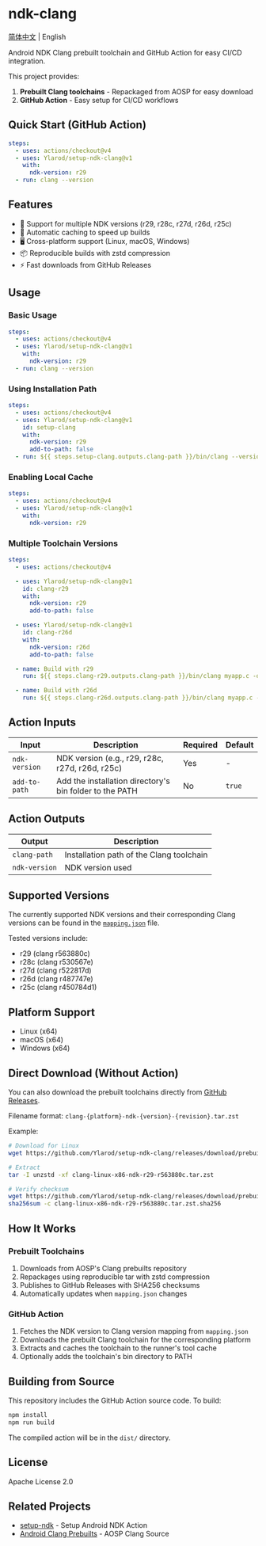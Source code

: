 # ndk-clang

[简体中文](README.zh-CN.md) | English

Android NDK Clang prebuilt toolchain and GitHub Action for easy CI/CD integration.

This project provides:

1. **Prebuilt Clang toolchains** - Repackaged from AOSP for easy download
2. **GitHub Action** - Easy setup for CI/CD workflows

## Quick Start (GitHub Action)

```yml
steps:
  - uses: actions/checkout@v4
  - uses: Ylarod/setup-ndk-clang@v1
    with:
      ndk-version: r29
  - run: clang --version
```

## Features

- 🚀 Support for multiple NDK versions (r29, r28c, r27d, r26d, r25c)
- 💾 Automatic caching to speed up builds
- 🖥️ Cross-platform support (Linux, macOS, Windows)
- 📦 Reproducible builds with zstd compression
- ⚡ Fast downloads from GitHub Releases

## Usage

### Basic Usage

```yml
steps:
  - uses: actions/checkout@v4
  - uses: Ylarod/setup-ndk-clang@v1
    with:
      ndk-version: r29
  - run: clang --version
```

### Using Installation Path

```yml
steps:
  - uses: actions/checkout@v4
  - uses: Ylarod/setup-ndk-clang@v1
    id: setup-clang
    with:
      ndk-version: r29
      add-to-path: false
  - run: ${{ steps.setup-clang.outputs.clang-path }}/bin/clang --version
```

### Enabling Local Cache

```yml
steps:
  - uses: actions/checkout@v4
  - uses: Ylarod/setup-ndk-clang@v1
    with:
      ndk-version: r29
```

### Multiple Toolchain Versions

```yml
steps:
  - uses: actions/checkout@v4

  - uses: Ylarod/setup-ndk-clang@v1
    id: clang-r29
    with:
      ndk-version: r29
      add-to-path: false

  - uses: Ylarod/setup-ndk-clang@v1
    id: clang-r26d
    with:
      ndk-version: r26d
      add-to-path: false

  - name: Build with r29
    run: ${{ steps.clang-r29.outputs.clang-path }}/bin/clang myapp.c -o myapp-r29

  - name: Build with r26d
    run: ${{ steps.clang-r26d.outputs.clang-path }}/bin/clang myapp.c -o myapp-r26d
```

## Action Inputs

| Input         | Description                                             | Required | Default |
| ------------- | ------------------------------------------------------- | -------- | ------- |
| `ndk-version` | NDK version (e.g., r29, r28c, r27d, r26d, r25c)         | Yes      | -       |
| `add-to-path` | Add the installation directory's bin folder to the PATH | No       | `true`  |

## Action Outputs

| Output        | Description                              |
| ------------- | ---------------------------------------- |
| `clang-path`  | Installation path of the Clang toolchain |
| `ndk-version` | NDK version used                         |

## Supported Versions

The currently supported NDK versions and their corresponding Clang versions can be found in the [`mapping.json`](mapping.json) file.

Tested versions include:

- r29 (clang r563880c)
- r28c (clang r530567e)
- r27d (clang r522817d)
- r26d (clang r487747e)
- r25c (clang r450784d1)

## Platform Support

- Linux (x64)
- macOS (x64)
- Windows (x64)

## Direct Download (Without Action)

You can also download the prebuilt toolchains directly from [GitHub Releases](https://github.com/Ylarod/setup-ndk-clang/releases/tag/prebuilt).

Filename format: `clang-{platform}-ndk-{version}-{revision}.tar.zst`

Example:

```bash
# Download for Linux
wget https://github.com/Ylarod/setup-ndk-clang/releases/download/prebuilt/clang-linux-x86-ndk-r29-r563880c.tar.zst

# Extract
tar -I unzstd -xf clang-linux-x86-ndk-r29-r563880c.tar.zst

# Verify checksum
wget https://github.com/Ylarod/setup-ndk-clang/releases/download/prebuilt/clang-linux-x86-ndk-r29-r563880c.tar.zst.sha256
sha256sum -c clang-linux-x86-ndk-r29-r563880c.tar.zst.sha256
```

## How It Works

### Prebuilt Toolchains

1. Downloads from AOSP's Clang prebuilts repository
2. Repackages using reproducible tar with zstd compression
3. Publishes to GitHub Releases with SHA256 checksums
4. Automatically updates when `mapping.json` changes

### GitHub Action

1. Fetches the NDK version to Clang version mapping from `mapping.json`
2. Downloads the prebuilt Clang toolchain for the corresponding platform
3. Extracts and caches the toolchain to the runner's tool cache
4. Optionally adds the toolchain's bin directory to PATH

## Building from Source

This repository includes the GitHub Action source code. To build:

```bash
npm install
npm run build
```

The compiled action will be in the `dist/` directory.

## License

Apache License 2.0

## Related Projects

- [setup-ndk](https://github.com/nttld/setup-ndk) - Setup Android NDK Action
- [Android Clang Prebuilts](https://android.googlesource.com/platform/prebuilts/clang/host/) - AOSP Clang Source
